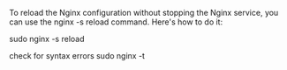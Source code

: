 To reload the Nginx configuration without stopping the Nginx service, you can use the nginx -s reload command. Here's how to do it:

sudo nginx -s reload


check for syntax errors
sudo nginx -t
